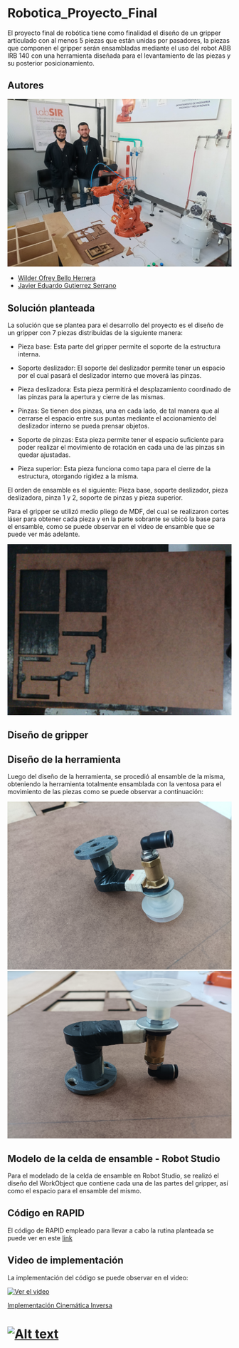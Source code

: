 # Robotica_Proyecto_Final

El proyecto final de robótica tiene como finalidad el diseño de un gripper articulado con al menos 5 piezas que están unidas por pasadores, la piezas que componen el gripper serán ensambladas mediante el uso del robot ABB IRB 140 con una herramienta diseñada para el levantamiento de las piezas y su posterior posicionamiento.

## Autores

![](https://github.com/WilderBello/Robotica_Proyecto_Final/blob/main/Imagenes/Integrantes.jpg)

- [Wilder Ofrey Bello Herrera](https://github.com/WilderBello)
- [Javier Eduardo Gutierrez Serrano](https://github.com/jaegutierrezser)

## Solución planteada

La solución que se plantea para el desarrollo del proyecto es el diseño de un gripper con 7 piezas distribuidas de la siguiente manera:

- Pieza base: Esta parte del gripper permite el soporte de la estructura interna.

- Soporte deslizador: El soporte del deslizador permite tener un espacio por el cual pasará el deslizador interno que moverá las pinzas.

- Pieza deslizadora: Esta pieza permitirá el desplazamiento coordinado de las pinzas para la apertura y cierre de las mismas.

- Pinzas: Se tienen dos pinzas, una en cada lado, de tal manera que al cerrarse el espacio entre sus puntas mediante el accionamiento del deslizador interno se pueda prensar objetos.

- Soporte de pinzas: Esta pieza permite tener el espacio suficiente para poder realizar el movimiento de rotación en cada una de las pinzas sin quedar ajustadas.

- Pieza superior: Esta pieza funciona como tapa para el cierre de la estructura, otorgando rigidez a la misma.


El orden de ensamble es el siguiente: Pieza base, soporte deslizador, pieza deslizadora, pinza 1 y 2, soporte de pinzas y pieza superior.

Para el gripper se utilizó medio pliego de MDF, del cual se realizaron cortes láser para obtener cada pieza y en la parte sobrante se ubicó la base para el ensamble, como se puede observar en el video de ensamble que se puede ver más adelante.

![](https://github.com/WilderBello/Robotica_Proyecto_Final/blob/main/Imagenes/MDF.jpg)

## Diseño de gripper



## Diseño de la herramienta

Luego del diseño de la herramienta, se procedió al ensamble de la misma, obteniendo la herramienta totalmente ensamblada con la ventosa para el movimiento de las piezas como se puede observar a continuación:

![](https://github.com/WilderBello/Robotica_Proyecto_Final/blob/main/Imagenes/Herramienta1.jpg)
![](https://github.com/WilderBello/Robotica_Proyecto_Final/blob/main/Imagenes/Herramienta2.jpg)

## Modelo de la celda de ensamble - Robot Studio

Para el modelado de la celda de ensamble en Robot Studio, se realizó el diseño del WorkObject que contiene cada una de las partes del gripper, así como el espacio para el ensamble del mismo. 

## Código en RAPID

El código de RAPID empleado para llevar a cabo la rutina planteada se puede ver en este [link](https://github.com/WilderBello/Robotica_Laboratorio_1/tree/main/Codigo%20RAPID_Lab_01_Robotica)

## Video de implementación
La implementación del código se puede observar en el video:

[![Ver el video](https://drive.google.com/file/d/1QhI-nAJg5XgqxbzmVyoA0x-kBUTsYf57/view?usp=sharing)](https://drive.google.com/file/d/1QhI-nAJg5XgqxbzmVyoA0x-kBUTsYf57/view?usp=sharing)

[Implementación Cinemática Inversa](https://www.youtube.com/watch?v=euyQuvwOyTE&ab_channel=JavierEduardoGutierrezSerrqno)
# [![Alt text](https://img.youtube.com/vi/euyQuvwOyTE/0.jpg)](https://www.youtube.com/watch?v=euyQuvwOyTE)

